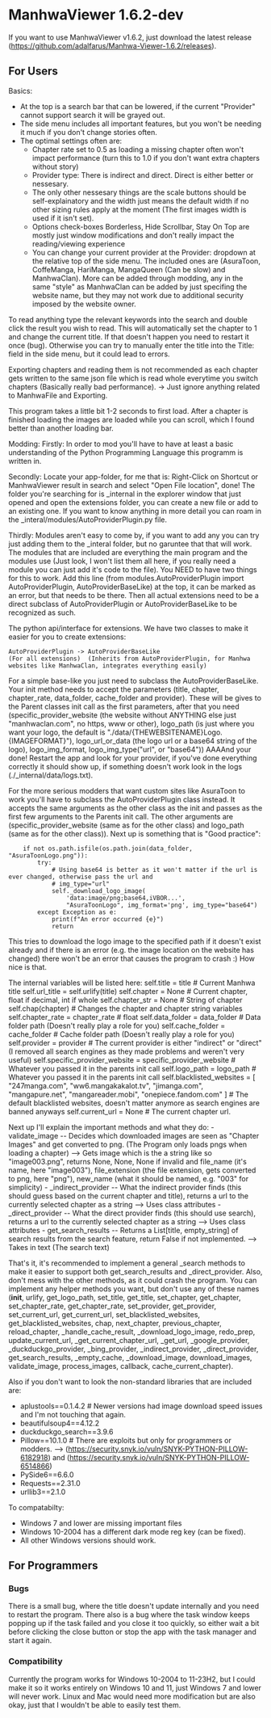 # ManhwaViewer 1.6.2-dev
 If you want to use ManhwaViewer v1.6.2, just download the latest release (https://github.com/adalfarus/Manhwa-Viewer-1.6.2/releases).

## For Users
Basics:
- At the top is a search bar that can be lowered, if the current "Provider" cannot support search it will be grayed out.
- The side menu includes all important features, but you won't be needing it much if you don't change stories often.
- The optimal settings often are:
    - Chapter rate set to 0.5 as loading a missing chapter often won't impact performance (turn this to 1.0 if you don't want extra chapters without story)
    - Provider type: There is indirect and direct. Direct is either better or nessesary.
    - The only other nessesary things are the scale buttons should be self-explainatory and the width just means the default width if no other sizing rules apply at the moment (The first images width is used if it isn't set).
    - Options check-boxes Borderless, Hide Scrollbar, Stay On Top are mostly just window modifications and don't really impact the reading/viewing experience
    - You can change your current provider at the Provider: dropdown at the relative top of the side menu. The included ones are (AsuraToon, CoffeManga, HariManga, MangaQueen (Can be slow) and ManhwaClan). More can be added through modding, any in the same "style" as ManhwaClan can be added by just specifing the website name, but they may not work due to additional security imposed by the website owner.

To read anything type the relevant keywords into the search and double click the result you wish to read. This will automatically set the chapter to 1 and change the current title. If that doesn't happen you need to restart it once (bug). Otherwise you can try to manually enter the title into the Title: field in the side menu, but it could lead to errors.

Exporting chapters and reading them is not recommended as each chapter gets written to the same json file which is read whole everytime you switch chapters (Basically really bad performance).
-> Just ignore anything related to ManhwaFile and Exporting.

This program takes a little bit 1-2 seconds to first load. After a chapter is finished loading the images are loaded while you can scroll, which I found better than another loading bar.

Modding:
Firstly: In order to mod you'll have to have at least a basic understanding of the Python Programming Language this programm is written in.

Secondly: Locate your app-folder, for me that is: Right-Click on Shortcut or ManhwaViewer result in search and select "Open File location", done! The folder you're searching for is _internal in the explorer window that just opened and open the extensions folder, you can create a new file or add to an existing one. If you want to know anything in more detail you can roam in the _interal/modules/AutoProviderPlugin.py file.

Thirdly: Modules aren't easy to come by, if you want to add any you can try just adding them to the _interal folder, but no garuntee that that will work. The modules that are included are everything the main program and the modules use (Just look, I won't list them all here, if you really need a module you can just add it's code to the file). You NEED to have two things for this to work. Add this line (from modules.AutoProviderPlugin import AutoProviderPlugin, AutoProviderBaseLike) at the top, it can be marked as an error, but that needs to be there. Then all actual extensions need to be a direct subclass of AutoProviderPlugin or AutoProviderBaseLike to be recognized as such.

The python api/interface for extensions. We have two classes to make it easier for you to create extensions:

	AutoProviderPlugin -> AutoProviderBaseLike
	(For all extensions)  (Inherits from AutoProviderPlugin, for Manhwa websites like ManhwaClan, integrates everything easily)

For a simple base-like you just need to subclass the AutoProviderBaseLike. Your init method needs to accept the parameters (title, chapter, chapter_rate, data_folder, cache_folder and provider). These will be gives to the Parent classes init call as the first parameters, after that you need (specific_provider_website (the website without ANYTHING else just "manhwaclan.com", no https, www or other), logo_path (is just where you want your logo, the default is "./data/{THEWEBSITENAME}Logo.{IMAGEFORMAT}"), logo_url_or_data (the logo url or a base64 string of the logo), logo_img_format, logo_img_type("url", or "base64"))
AAAAnd your done! Restart the app and look for your provider, if you've done everything correctly it should show up, if something doesn't work look in the logs (./_internal/data/logs.txt).

For the more serious modders that want custom sites like AsuraToon to work you'll have to subclass the AutoProviderPlugin class instead. It accepts the same arguments as the other class as the init and passes as the first few arguments to the Parents init call. The other arguments are (specific_provider_website (same as for the other class) and logo_path (same as for the other class)). Next up is something that is "Good practice":

        if not os.path.isfile(os.path.join(data_folder, "AsuraToonLogo.png")):
            try:
                # Using base64 is better as it won't matter if the url is ever changed, otherwise pass the url and
                # img_type="url"
                self._download_logo_image(
                    'data:image/png;base64,iVBOR...',
                    "AsuraToonLogo", img_format='png', img_type="base64")
            except Exception as e:
                print(f"An error occurred {e}")
                return

This tries to download the logo image to the specified path if it doesn't exist already and if there is an error (e.g. the image location on the website has changed) there won't be an error that causes the program to crash :) How nice is that.

The internal variables will be listed here:
        self.title = title  # Current Manhwa title
        self.url_title = self.urlify(title)
        self.chapter = None  # Current chapter, float if decimal, int if whole
        self.chapter_str = None  # String of chapter
        self.chap(chapter)  # Changes the chapter and chapter string variables
        self.chapter_rate = chapter_rate  # float
        self.data_folder = data_folder  # Data folder path (Doesn't really play a role for you)
        self.cache_folder = cache_folder  # Cache folder path (Doesn't really play a role for you)
        self.provider = provider  # The current provider is either "indirect" or "direct" (I removed all search engines as they made problems and weren't very useful)
        self.specific_provider_website = specific_provider_website  # Whatever you passed it in the parents init call
        self.logo_path = logo_path  # Whatever you passed it in the parents init call
        self.blacklisted_websites = [
            "247manga.com",
            "ww6.mangakakalot.tv",
            "jimanga.com",
            "mangapure.net",
            "mangareader.mobi",
            "onepiece.fandom.com"
        ]  # The default blacklisted websites, doesn't matter anymore as search engines are banned anyways
        self.current_url = None  # The current chapter url.

Next up I'll explain the important methods and what they do:
	- validate_image -- Decides which downloaded images are seen as "Chapter Images" and get converted to png. (The Program only loads pngs when loading a chapter) --> Gets image which is the a string like so "image003.png", returns None, None, None if invalid and file_name (it's name, here "image003"), file_extension (the file extension, gets converted to png, here "png"), new_name (what it should be named, e.g. "003" for simplicity)
	- _indirect_provider -- What the indirect provider finds (this should guess based on the current chapter and title), returns a url to the currently selected chapter as a string --> Uses class attributes
	- _direct_provider -- What the direct provider finds (this should use search), returns a url to the currently selected chapter as a string --> Uses class attributes
	- get_search_results -- Returns a List[title, empty_string] of search results from the search feature, return False if not implemented. --> Takes in text (The search text)

That's it, it's recommended to implement a general _search methods to make it easier to support both get_search_results and _direct_provider. Also, don't mess with the other methods, as it could crash the program. You can implement any helper methods you want, but don't use any of these names (__init__, urlify, get_logo_path, set_title, get_title, set_chapter, get_chapter, set_chapter_rate, get_chapter_rate, set_provider, get_provider, set_current_url, get_current_url, set_blacklisted_websites, get_blacklisted_websites, chap, next_chapter, previous_chapter, reload_chapter, _handle_cache_result, _download_logo_image, redo_prep, update_current_url, _get_current_chapter_url, _get_url, _google_provider, _duckduckgo_provider, _bing_provider, _indirect_provider, _direct_provider, get_search_results, _empty_cache, _download_image, download_images, validate_image, process_images, callback, cache_current_chapter).

Also if you don't want to look the non-standard libraries that are included are:

- aplustools==0.1.4.2  # Newer versions had image download speed issues and I'm not touching that again.
- beautifulsoup4==4.12.2
- duckduckgo_search==3.9.6
- Pillow==10.1.0  # There are exploits but only for programmers or modders. --> (https://security.snyk.io/vuln/SNYK-PYTHON-PILLOW-6182918) and (https://security.snyk.io/vuln/SNYK-PYTHON-PILLOW-6514866)
- PySide6==6.6.0
- Requests==2.31.0
- urllib3==2.1.0

To compatabilty: 
- Windows 7 and lower are missing important files
- Windows 10-2004 has a different dark mode reg key (can be fixed).
- All other Windows versions should work.


## For Programmers

### Bugs
There is a small bug, where the title doesn't update internally and you need to restart the program. There also is a bug where the task window keeps popping up if the task failed and you close it too quickly, so either wait a bit before clicking the close button or stop the app with the task manager and start it again.

### Compatibility
Currently the program works for Windows 10-2004 to 11-23H2, but I could make it so it works entirely on Windows 10 and 11, just Windows 7 and lower will never work. Linux and Mac would need more modification but are also okay, just that I wouldn't be able to easily test them.
